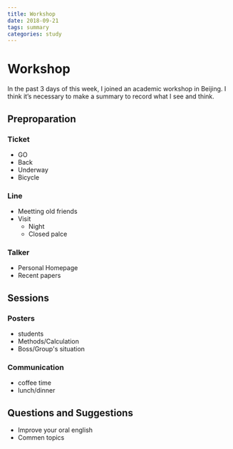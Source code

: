 ```yaml
---
title: Workshop
date: 2018-09-21
tags: summary
categories: study
---
```


# Workshop

In the past 3 days of this week, I joined an academic workshop in Beijing. I think it’s necessary to make a summary to record what I see and think.

## Preproparation

### Ticket

- GO
- Back
- Underway
- Bicycle

### Line

- Meetting old friends
- Visit
  - Night
  - Closed palce

### Talker

- Personal Homepage
- Recent papers



## Sessions

### Posters
- students
- Methods/Calculation
- Boss/Group's situation


### Communication

- coffee time
- lunch/dinner

## Questions and Suggestions


- Improve your oral english
- Commen topics